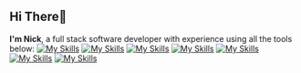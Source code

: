 ## Hi There👋

**I'm Nick**, a full stack software developer with experience using all the tools below:
[![My Skills](https://skillicons.dev/icons?i=js,html,css,react,next,angular,rxjs,svelte,gatsby,tailwind,materialui,vite,webpack,rollupjs)](https://skillicons.dev)
[![My Skills](https://skillicons.dev/icons?i=nodejs,typescript,express,npm,yarn,pnpm,bun,jest,vitest,graphql,nginx)](https://skillicons.dev)
[![My Skills](https://skillicons.dev/icons?i=java,spring,hibernate,kafka,maven,jenkins)](https://skillicons.dev)
[![My Skills](https://skillicons.dev/icons?i=cs,dotnet,rabbitmq)](https://skillicons.dev)
[![My Skills](https://skillicons.dev/icons?i=aws,azure,gcp,docker,k8s,terraform)](https://skillicons.dev)
[![My Skills](https://skillicons.dev/icons?i=mysql,postgres,sqlite,dynamodb)](https://skillicons.dev)
[![My Skills](https://skillicons.dev/icons?i=git,gitlab,github,bitbucket,md,postman,bash,linux,apple,windows,rider,idea,vscode,vim,neovim)](https://skillicons.dev)
